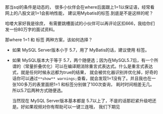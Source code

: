 那当sql的条件是动态的， 很多小伙伴会在where后面跟上1=1以保证语，经常看网上的八股文说1=1会影响性能， 建议用Mybatis的<where>标签.到底是不是这样的呢？



哈喽大家好我是徐庶， 有需要跳槽面试的小伙伴可以再评论区扣666，我给你们发一份80万字的面试资料。



那where 1=1 和 <where> 标签 两种方案，该如何选择？

+ 如果 MySQL Server版本小于 5.7，用了 MyBatis的话，建议使用<where> 标签。



+ 如果 MySQL版本大于等于 5.7，两个随便选；因为在MySQL5.7后，有一个所谓的（常量折叠优化）可以在编译期消除重言式表达式。什么是重言式表达式，就是任何时候永远都为true的结果， 就会被优化器识别并优化掉，好奇的话你可以通过`**show** warnings;`查看，就会发现1=1没有了。并且我也在一张100多万的表里面把1=1 和<where>标签分别做了100次查询， 耗时时间相差无几。  所以5.7后两种方式随便选。





   当然现在 MySQL Server版本基本都是 5.7以上了，不是的话那赶紧升级吧还是。好如果视频对你有帮助可以一键三连哦， 我们下期见

  


 

